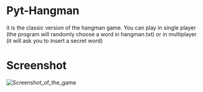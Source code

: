 # Pyt-Hangman

it is the classic version of the hangman game.
You can play in single player (the program will randomly choose a word in hangman.txt) or in multiplayer (it will ask you to insert a secret word)

# Screenshot 

![Screenshot_of_the_game](https://drlux.github.io/hangman.JPG)